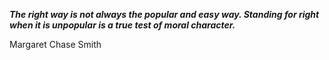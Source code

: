 _**The right way is not always the popular and easy way. Standing for right when it is unpopular is a true test of moral character.**_

Margaret Chase Smith